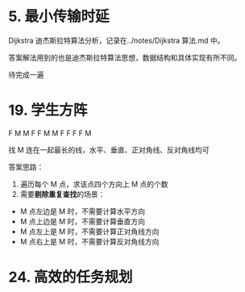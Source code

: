 # 5. 最小传输时延

Dijkstra 迪杰斯拉特算法分析，记录在../notes/Dijkstra 算法.md 中。

答案解法用到的也是迪杰斯拉特算法思想，数据结构和具体实现有所不同。

待完成一遍

# 19. 学生方阵

F M M F
F M M F
F F F M

找 M 连在一起最长的线，水平、垂直、正对角线、反对角线均可

答案思路：

1. 遍历每个 M 点，求该点四个方向上 M 点的个数
2. 需要**剔除重复查找**的场景：

- M 点左边是 M 时，不需要计算水平方向
- M 点上边是 M 时，不需要计算垂直方向
- M 点左上是 M 时，不需要计算正对角线方向
- M 点右上是 M 时，不需要计算反对角线方向

# 24. 高效的任务规划
